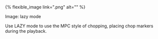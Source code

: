 ---
---

{% flexible_image link=".png" alt="" %}

Image: lazy mode

Use LAZY mode to use the MPC style of chopping, placing chop markers during the playback. 
